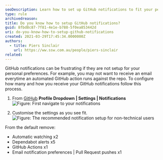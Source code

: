 ```yaml
---
seoDescription: Learn how to set up GitHub notifications to fit your personal preferences and reduce unwanted emails about automated actions.
type: rule
archivedreason:
title: Do you know how to setup GitHub notifications?
guid: 8fbd8c87-7f81-4e1e-b788-5f0ea853442d
uri: do-you-know-how-to-setup-github-notifications
created: 2021-03-29T17:45:34.0000000Z
authors:
  - title: Piers Sinclair
    url: https://ww.ssw.com.au/people/piers-sinclair
related:
---
```


GitHub notifications can be frustrating if they are not setup for your personal preferences. For example, you may not want to receive an email everytime an automated GitHub action runs against the repo. To configure how many and how you receive your GitHub notifications follow this process.

<!--endintro-->

1. From [GitHub](https://www.github.com) **Profile Dropdown | Settings | Notifications**
   ![Figure: First navigate to your notifications](https://user-images.githubusercontent.com/79821522/113793099-d8973000-978a-11eb-9ca4-3991ba25e7fd.png)

2. Customise the settings as you see fit.
   ![Figure: The recommended notification setup for non-technical users](https://user-images.githubusercontent.com/79821522/113793107-ddf47a80-978a-11eb-91ea-f8bbce616a21.png)

From the default remove:

- Automatic watching x2
- Dependabot alerts x5
- GitHub Actions x1
- Email notification preferences | Pull Request pushes x1
